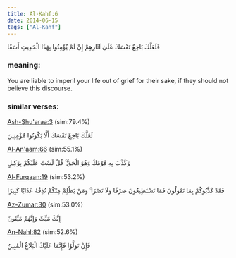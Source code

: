 ```yaml
---
title: Al-Kahf:6
date: 2014-06-15
tags: ["Al-Kahf"]
---
```

فَلَعَلَّكَ بَاخِعٌ نَفْسَكَ عَلَىٰ آثَارِهِمْ إِنْ لَمْ يُؤْمِنُوا بِهَٰذَا الْحَدِيثِ أَسَفًا
### meaning: 
You are liable to imperil your life out of grief for their sake, if they should not believe this discourse.
### similar verses: 

[Ash-Shu'araa:3](/26/3) (sim:79.4%)

لَعَلَّكَ بَاخِعٌ نَفْسَكَ أَلَّا يَكُونُوا مُؤْمِنِينَ

[Al-An'aam:66](/6/66) (sim:55.1%)

وَكَذَّبَ بِهِ قَوْمُكَ وَهُوَ الْحَقُّ ۚ قُلْ لَسْتُ عَلَيْكُمْ بِوَكِيلٍ

[Al-Furqaan:19](/25/19) (sim:53.2%)

فَقَدْ كَذَّبُوكُمْ بِمَا تَقُولُونَ فَمَا تَسْتَطِيعُونَ صَرْفًا وَلَا نَصْرًا ۚ وَمَنْ يَظْلِمْ مِنْكُمْ نُذِقْهُ عَذَابًا كَبِيرًا

[Az-Zumar:30](/39/30) (sim:53.0%)

إِنَّكَ مَيِّتٌ وَإِنَّهُمْ مَيِّتُونَ

[An-Nahl:82](/16/82) (sim:52.6%)

فَإِنْ تَوَلَّوْا فَإِنَّمَا عَلَيْكَ الْبَلَاغُ الْمُبِينُ

